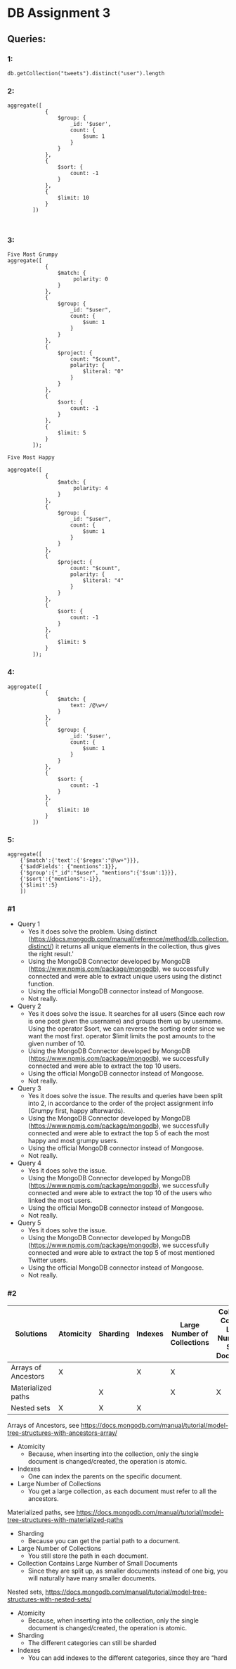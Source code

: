 # DB Assignment 3

## Queries:

### 1:
```
db.getCollection("tweets").distinct("user").length 
```
### 2:
```
aggregate([
            {
                $group: {
                    _id: '$user', 
                    count: {
                        $sum: 1
                    }
                }
            }, 
            {
                $sort: {
                    count: -1
                }
            },
            {
                $limit: 10
            }
        ])

        
```
### 3:
```
Five Most Grumpy
aggregate([
            {
                $match: {
                     polarity: 0
                }
            },
            {
                $group: {
                    _id: "$user",
                    count: {
                        $sum: 1
                    }
                }
            },
            {
                $project: {
                    count: "$count",
                    polarity: {
                        $literal: "0"
                    }
                }
            },
            {
                $sort: {
                    count: -1
                }
            },
            {
                $limit: 5
            }
        ]);

Five Most Happy

aggregate([
            {
                $match: {
                     polarity: 4 
                }
            },
            {
                $group: {
                    _id: "$user",
                    count: {
                        $sum: 1
                    }
                }
            },
            {
                $project: {
                    count: "$count",
                    polarity: {
                        $literal: "4"
                    }
                }
            },
            {
                $sort: {
                    count: -1
                }
            },
            {
                $limit: 5
            }
        ]);
```
### 4:
```
aggregate([
            {
                $match: {
                    text: /@\w+/
                }
            }, 
            {
                $group: {
                    _id: '$user', 
                    count: {
                        $sum: 1
                    }
                }
            }, 
            {
                $sort: {
                    count: -1
                }
            },
            {
                $limit: 10
            }
        ])
```
### 5:
```
aggregate([
    {'$match':{'text':{'$regex':"@\w+"}}}, 
    {'$addFields': {"mentions":1}}, 
    {'$group':{"_id":"$user", "mentions":{'$sum':1}}}, 
    {'$sort':{"mentions":-1}}, 
    {'$limit':5}
    ])
```


### #1
- Query 1
    - Yes it does solve the problem. Using distinct (https://docs.mongodb.com/manual/reference/method/db.collection.distinct/) it returns all unique elements in the collection, thus gives the right result.'
    - Using the MongoDB Connector developed by MongoDB (https://www.npmjs.com/package/mongodb), we successfully connected and were able to extract unique users using the distinct function.
    - Using the official MongoDB connector instead of Mongoose.
    - Not really.
- Query 2
    - Yes it does solve the issue. It searches for all users (Since each row is one post given the username) and groups them up by username. Using the operator $sort, we can reverse the sorting order since we want the most first. operator $limit limits the post amounts to the given number of 10.
    - Using the MongoDB Connector developed by MongoDB (https://www.npmjs.com/package/mongodb), we successfully connected and were able to extract the top 10 users.
    - Using the official MongoDB connector instead of Mongoose.
    - Not really.
- Query 3
    - Yes it does solve the issue. The results and queries have been split into 2, in accordance to the order of the project assignment info (Grumpy first, happy afterwards).
    - Using the MongoDB Connector developed by MongoDB (https://www.npmjs.com/package/mongodb), we successfully connected and were able to extract the top 5 of each the most happy and most grumpy users.
    - Using the official MongoDB connector instead of Mongoose.
    - Not really.
- Query 4
    - Yes it does solve the issue. 
    - Using the MongoDB Connector developed by MongoDB (https://www.npmjs.com/package/mongodb), we successfully connected and were able to extract the top 10 of the users who linked the most users.
    - Using the official MongoDB connector instead of Mongoose.
    - Not really.
- Query 5
    - Yes it does solve the issue.
    - Using the MongoDB Connector developed by MongoDB (https://www.npmjs.com/package/mongodb), we successfully connected and were able to extract the top 5 of most mentioned Twitter users.
    - Using the official MongoDB connector instead of Mongoose.
    - Not really.

### #2
|  Solutions |  Atomicity | Sharding  |  Indexes | Large Number of Collections  |  Collection Contains Large Number of Small Documents |
|---|---|---|---|---|---|
| Arrays of Ancestors  |X|   | X  | X  |   |
|  Materialized paths |   |  X |   | X  |  X |
|  Nested sets |  X | X  | X  |   |   |

Arrays of Ancestors, see https://docs.mongodb.com/manual/tutorial/model-tree-structures-with-ancestors-array/
- Atomicity
    - Because, when inserting into the collection, only the single document is changed/created, the operation is atomic.
- Indexes
    - One can index the parents on the specific document.
- Large Number of Collections
    - You get a large collection, as each document must refer to all the ancestors.


Materialized paths, see https://docs.mongodb.com/manual/tutorial/model-tree-structures-with-materialized-paths
- Sharding
    - Because you can get the partial path to a document.
- Large Number of Collections
    - You still store the path in each document.
- Collection Contains Large Number of Small Documents
    - Since they are split up, as smaller documents instead of one big, you will naturally have many smaller documents.


Nested sets, https://docs.mongodb.com/manual/tutorial/model-tree-structures-with-nested-sets/
- Atomicity
    - Because, when inserting into the collection, only the single document is changed/created, the operation is atomic.
- Sharding
    - The different categories can still be sharded
- Indexes
    - You can add indexes to the different categories, since they are “hard 
